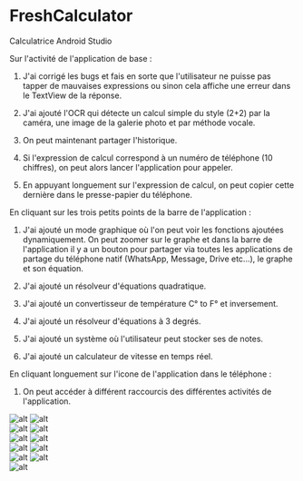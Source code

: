 # FreshCalculator
Calculatrice Android Studio

Sur l'activité de l'application de base :

1) J'ai corrigé les bugs et fais en sorte que l'utilisateur ne puisse pas tapper de mauvaises expressions ou sinon cela affiche une erreur dans le TextView de la réponse.

2) J'ai ajouté l'OCR qui détecte un calcul simple du style (2+2) par la caméra, une image de la galerie photo et par méthode vocale.

3) On peut maintenant partager l'historique.

4) Si l'expression de calcul correspond à un numéro de téléphone (10 chiffres), on peut alors lancer l'application pour appeler.

5) En appuyant longuement sur l'expression de calcul, on peut copier cette dernière dans le presse-papier du téléphone.

En cliquant sur les trois petits points de la barre de l'application :

1) J'ai ajouté un mode graphique où l'on peut voir les fonctions ajoutées dynamiquement. On peut zoomer sur le graphe et dans la barre de l'application il y a un bouton pour partager via toutes les applications de partage du téléphone natif (WhatsApp, Message, Drive etc...), le graphe et son équation.

2) J'ai ajouté un résolveur d'équations quadratique.

3) J'ai ajouté un convertisseur de température C° to F° et inversement.

4) J'ai ajouté un résolveur d'équations à 3 degrés.

5) J'ai ajouté un système où l'utilisateur peut stocker ses de notes.

6) J'ai ajouté un calculateur de vitesse en temps réel.

En cliquant longuement sur l'icone de l'application dans le téléphone :

1) On peut accéder à différent raccourcis des différentes activités de l'application.

![alt](/images/equationActivity.PNG) ![alt](/images/graphActivity.PNG)  
![alt](/images/mainActivity.PNG) ![alt](/images/speedActivity.PNG)  
![alt](/images/splashscreenActivity.PNG) ![alt](/images/temperatureActivity.PNG)  
![alt](/images/equationActivity.PNG) ![alt](/images/graphActivity.PNG)  
![alt](/images/threedegrees.PNG) ![alt](/images/add_note.PNG)  
![alt](/images/raccourcis.PNG)  
